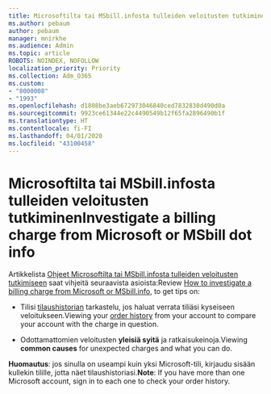 ```yaml
---
title: Microsoftilta tai MSbill.infosta tulleiden veloitusten tutkiminen
ms.author: pebaum
author: pebaum
manager: mnirkhe
ms.audience: Admin
ms.topic: article
ROBOTS: NOINDEX, NOFOLLOW
localization_priority: Priority
ms.collection: Adm_O365
ms.custom:
- "8000008"
- "1993"
ms.openlocfilehash: d1808be3aeb672973046840ced7832830d490d0a
ms.sourcegitcommit: 9923ce61344e22c4490549b12f65fa2896490b1f
ms.translationtype: HT
ms.contentlocale: fi-FI
ms.lasthandoff: 04/01/2020
ms.locfileid: "43100458"
---
```

# <a name="investigate-a-billing-charge-from-microsoft-or-msbill-dot-info"></a><span data-ttu-id="e1f04-102">Microsoftilta tai MSbill.infosta tulleiden veloitusten tutkiminen</span><span class="sxs-lookup"><span data-stu-id="e1f04-102">Investigate a billing charge from Microsoft or MSbill dot info</span></span>

<span data-ttu-id="e1f04-103">Artikkelista [Ohjeet Microsoftilta tai MSbill.infosta tulleiden veloitusten tutkimiseen](https://support.microsoft.com/help/10623/microsoft-account-investigate-billing-charge) saat vihjeitä seuraavista asioista:</span><span class="sxs-lookup"><span data-stu-id="e1f04-103">Review [How to investigate a billing charge from Microsoft or MSbill.info](https://support.microsoft.com/help/10623/microsoft-account-investigate-billing-charge), to get tips on:</span></span> 

- <span data-ttu-id="e1f04-104">Tilisi [tilaushistorian](https://account.microsoft.com/billing/orders/) tarkastelu, jos haluat verrata tiliäsi kyseiseen veloitukseen.</span><span class="sxs-lookup"><span data-stu-id="e1f04-104">Viewing your [order history](https://account.microsoft.com/billing/orders/) from your account to compare your account with the charge in question.</span></span>

- <span data-ttu-id="e1f04-105">Odottamattomien veloitusten **yleisiä syitä** ja ratkaisukeinoja.</span><span class="sxs-lookup"><span data-stu-id="e1f04-105">Viewing **common causes** for unexpected charges and what you can do.</span></span>

<span data-ttu-id="e1f04-106">**Huomautus**: jos sinulla on useampi kuin yksi Microsoft-tili, kirjaudu sisään kullekin tilille, jotta näet tilaushistoriasi.</span><span class="sxs-lookup"><span data-stu-id="e1f04-106">**Note**: If you have more than one Microsoft account, sign in to each one to check your order history.</span></span>
